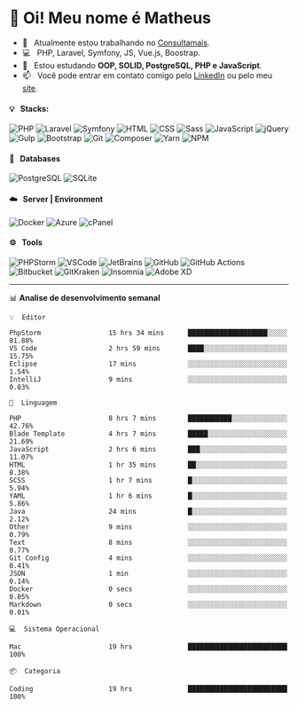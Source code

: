 # 👋 Oi! Meu nome é Matheus

- 🔭 &nbsp; Atualmente estou trabalhando no [Consultamais](https://consultamais.com.br/).
- 💻 &nbsp; PHP, Laravel, Symfony, JS, Vue.js, Boostrap.
- 🌱 &nbsp; Estou estudando **OOP, SOLID, PostgreSQL, PHP e JavaScript**.
- 📫 &nbsp; Você pode entrar em contato comigo pelo [LinkedIn](https://www.linkedin.com/in/matheuscamargoxavier/) ou pelo meu [site](https://matheuscamargo.co).

#### 💡 &nbsp; Stacks:
![PHP](https://img.shields.io/badge/-PHP-777BB4?&logo=php&logoColor=FFFFFF)
![Laravel](https://img.shields.io/badge/-Laravel-FF2D20?&logo=laravel&logoColor=FFFFFF)
![Symfony](https://img.shields.io/badge/-Symfony-000000?&logo=symfony&logoColor=FFFFFF)
![HTML](https://img.shields.io/badge/-HTML-E34F26?&logo=html5&logoColor=FFFFFF)
![CSS](https://img.shields.io/badge/-CSS-1572B6?&logo=css3&logoColor=FFFFFF)
![Sass](https://img.shields.io/badge/-Sass-CC6699?&logo=sass&logoColor=FFFFFF)
![JavaScript](https://img.shields.io/badge/-JavaScript-F7DF1E?&logo=javascript&logoColor=FFFFFF)
![jQuery](https://img.shields.io/badge/-jQuery-0769AD?&logo=jquery&logoColor=FFFFFF)
![Gulp](https://img.shields.io/badge/-Gulp-CF4647?&logo=gulp&logoColor=FFFFFF)
![Bootstrap](https://img.shields.io/badge/-Bootstrap-7952B3?&logo=bootstrap&logoColor=FFFFFF)
![Git](https://img.shields.io/badge/-Git-F05032?&logo=git&logoColor=FFFFFF)
![Composer](https://img.shields.io/badge/-Composer-885630?&logo=composer&logoColor=FFFFFF)
![Yarn](https://img.shields.io/badge/-Yarn-2C8EBB?&logo=yarn&logoColor=FFFFFF)
![NPM](https://img.shields.io/badge/-npm-CB3837?&logo=npm&logoColor=FFFFFF)

#### 💾 &nbsp; Databases
![PostgreSQL](https://img.shields.io/badge/-PostgreSQL-336791?&logo=PostgreSQL&logoColor=FFFFFF)
![SQLite](https://img.shields.io/badge/-SQLite-003B57?&logo=SQLite&logoColor=FFFFFF)

#### ☁️ &nbsp; Server | Environment
![Docker](https://img.shields.io/badge/-Docker-2496ED?&logo=docker&logoColor=FFFFFF)
![Azure](https://img.shields.io/badge/-Azure-0089D6?&logo=microsoft%20azure&logoColor=FFFFFF)
![cPanel](https://img.shields.io/badge/-cPanel-FF6C2C?&logo=cpanel&logoColor=FFFFFF)

#### ⚙️ &nbsp; Tools
![PHPStorm](https://img.shields.io/badge/-PHPStorm-000000?&logo=PHPStorm&logoColor=FFFFFF)
![VSCode](https://img.shields.io/badge/-VSCode-007ACC?&logo=Visual%20Studio%20Code&logoColor=FFFFFF) 
![JetBrains](https://img.shields.io/badge/-JetBrains-000000?&logo=jetbrains&logoColor=FFFFFF) 
![GitHub](https://img.shields.io/badge/-GitHub-181717?&logo=github&logoColor=FFFFFF) 
![GitHub Actions](https://img.shields.io/badge/-GitHub%20Actions-181717?&logo=GitHub%20Actions&logoColor=FFFFFF) 
![Bitbucket](https://img.shields.io/badge/-Bitbucket-0052CC?&logo=bitbucket&logoColor=FFFFFF)
![GitKraken](https://img.shields.io/badge/-GitKraken-179287?&logo=GitKraken&logoColor=FFFFFF)
![Insomnia](https://img.shields.io/badge/-Insomnia-5849BE?&logo=Insomnia&logoColor=FFFFFF)
![Adobe XD](https://img.shields.io/badge/-Adobe%20XD-FF61F6?&logo=adobe%20xd&logoColor=FFFFFF) 
_______

📊  **Analise de desenvolvimento semanal**
```text
💡  Editor

PhpStorm                 15 hrs 34 mins      ████████████████████░░░░░     81.88%
VS Code                  2 hrs 59 mins       ████░░░░░░░░░░░░░░░░░░░░░     15.75%
Eclipse                  17 mins             ░░░░░░░░░░░░░░░░░░░░░░░░░      1.54%
IntelliJ                 9 mins              ░░░░░░░░░░░░░░░░░░░░░░░░░      0.83%
```
```text
💬  Linguagem

PHP                      8 hrs 7 mins        ███████████░░░░░░░░░░░░░░     42.76%
Blade Template           4 hrs 7 mins        █████░░░░░░░░░░░░░░░░░░░░     21.69%
JavaScript               2 hrs 6 mins        ███░░░░░░░░░░░░░░░░░░░░░░     11.07%
HTML                     1 hr 35 mins        ██░░░░░░░░░░░░░░░░░░░░░░░      8.38%
SCSS                     1 hr 7 mins         █░░░░░░░░░░░░░░░░░░░░░░░░      5.94%
YAML                     1 hr 6 mins         █░░░░░░░░░░░░░░░░░░░░░░░░      5.86%
Java                     24 mins             █░░░░░░░░░░░░░░░░░░░░░░░░      2.12%
Other                    9 mins              ░░░░░░░░░░░░░░░░░░░░░░░░░      0.79%
Text                     8 mins              ░░░░░░░░░░░░░░░░░░░░░░░░░      0.77%
Git Config               4 mins              ░░░░░░░░░░░░░░░░░░░░░░░░░      0.41%
JSON                     1 min               ░░░░░░░░░░░░░░░░░░░░░░░░░      0.14%
Docker                   0 secs              ░░░░░░░░░░░░░░░░░░░░░░░░░      0.05%
Markdown                 0 secs              ░░░░░░░░░░░░░░░░░░░░░░░░░      0.01%
```
```text
💻  Sistema Operacional

Mac                      19 hrs              █████████████████████████       100%
```
```text
📦  Categoria

Coding                   19 hrs              █████████████████████████       100%
```
